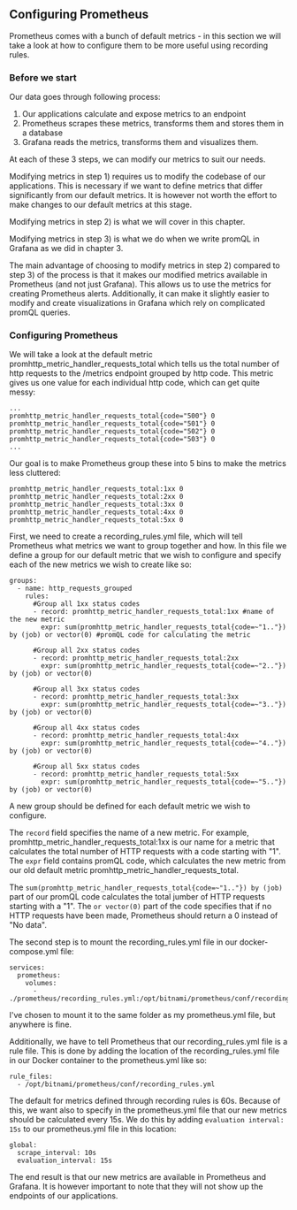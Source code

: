 ## Configuring Prometheus
Prometheus comes with a bunch of default metrics - in this section we will take a look at how to configure them to be more useful using recording rules.


### Before we start
Our data goes through following process:

1) Our applications calculate and expose metrics to an endpoint
2) Prometheus scrapes these metrics, transforms them and stores them in a database
3) Grafana reads the metrics, transforms them and visualizes them.

At each of these 3 steps, we can modify our metrics to suit our needs.

Modifying metrics in step 1) requires us to modify the codebase of our applications. This is necessary if we want to define metrics that differ significantly from our default metrics. It is however not worth the effort to make changes to our default metrics at this stage.

Modifying metrics in step 2) is what we will cover in this chapter.

Modifying metrics in step 3) is what we do when we write promQL in Grafana as we did in chapter 3.

The main advantage of choosing to modify metrics in step 2) compared to step 3) of the process is that it makes our modified metrics available in Prometheus (and not just Grafana). This allows us to use the metrics for creating Prometheus alerts. Additionally, it can make it slightly easier to modify and create visualizations in Grafana which rely on complicated promQL queries. 

### Configuring Prometheus
We will take a look at the default metric promhttp_metric_handler_requests_total which tells us the total number of http requests to the /metrics endpoint grouped by http code. This metric gives us one value for each individual http code, which can get quite messy:

```
...
promhttp_metric_handler_requests_total{code="500"} 0
promhttp_metric_handler_requests_total{code="501"} 0
promhttp_metric_handler_requests_total{code="502"} 0
promhttp_metric_handler_requests_total{code="503"} 0
...
```

Our goal is to make Prometheus group these into 5 bins to make the metrics less cluttered:

```
promhttp_metric_handler_requests_total:1xx 0
promhttp_metric_handler_requests_total:2xx 0
promhttp_metric_handler_requests_total:3xx 0
promhttp_metric_handler_requests_total:4xx 0
promhttp_metric_handler_requests_total:5xx 0
```

First, we need to create a recording_rules.yml file, which will tell Prometheus what metrics we want to group together and how. In this file we define a group for our default metric that we wish to configure and specify each of the new metrics we wish to create like so:

```
groups:
  - name: http_requests_grouped
    rules:
      #Group all 1xx status codes
      - record: promhttp_metric_handler_requests_total:1xx #name of the new metric
        expr: sum(promhttp_metric_handler_requests_total{code=~"1.."}) by (job) or vector(0) #promQL code for calculating the metric
    
      #Group all 2xx status codes
      - record: promhttp_metric_handler_requests_total:2xx
        expr: sum(promhttp_metric_handler_requests_total{code=~"2.."}) by (job) or vector(0)

      #Group all 3xx status codes
      - record: promhttp_metric_handler_requests_total:3xx
        expr: sum(promhttp_metric_handler_requests_total{code=~"3.."}) by (job) or vector(0)

      #Group all 4xx status codes
      - record: promhttp_metric_handler_requests_total:4xx
        expr: sum(promhttp_metric_handler_requests_total{code=~"4.."}) by (job) or vector(0)

      #Group all 5xx status codes
      - record: promhttp_metric_handler_requests_total:5xx
        expr: sum(promhttp_metric_handler_requests_total{code=~"5.."}) by (job) or vector(0)
```

A new group should be defined for each default metric we wish to configure.

The ```record``` field specifies the name of a new metric. For example, promhttp_metric_handler_requests_total:1xx is our name for a metric that calculates the total number of HTTP requests with a code starting with "1". The ```expr``` field contains promQL code, which calculates the new metric from our old default metric promhttp_metric_handler_requests_total.

The ```sum(promhttp_metric_handler_requests_total{code=~"1.."}) by (job)``` part of our promQL code calculates the total jumber of HTTP requests starting with a "1". The ```or vector(0)``` part of the code specifies that if no HTTP requests have been made, Prometheus should return a 0 instead of "No data".

The second step is to mount the recording_rules.yml file in our docker-compose.yml file:

```
services:
  prometheus:
    volumes:
      - ./prometheus/recording_rules.yml:/opt/bitnami/prometheus/conf/recording_rules.yml
```

I've chosen to mount it to the same folder as my prometheus.yml file, but anywhere is fine.

Additionally, we have to tell Prometheus that our recording_rules.yml file is a rule file. This is done by adding the location of the recording_rules.yml file in our Docker container to the prometheus.yml like so:

```
rule_files:
  - /opt/bitnami/prometheus/conf/recording_rules.yml
```

The default for metrics defined through recording rules is 60s. Because of this, we want also to specify in the prometheus.yml file that our new metrics should be calculated every 15s. We do this by adding ```evaluation interval: 15s``` to our prometheus.yml file in this location:

```
global:
  scrape_interval: 10s
  evaluation_interval: 15s
```

The end result is that our new metrics are available in Prometheus and Grafana. It is however important to note that they will not show up the endpoints of our applications.

